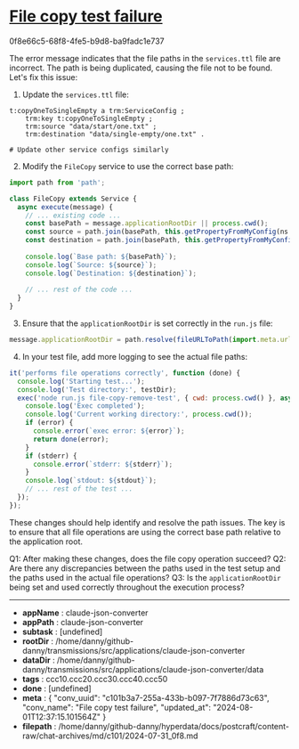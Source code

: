 # [File copy test failure](https://claude.ai/chat/c101b3a7-255a-433b-b097-7f7886d73c63)

0f8e66c5-68f8-4fe5-b9d8-ba9fadc1e737

 The error message indicates that the file paths in the `services.ttl` file are incorrect. The path is being duplicated, causing the file not to be found. Let's fix this issue:

1. Update the `services.ttl` file:

```turtle
t:copyOneToSingleEmpty a trm:ServiceConfig ;
    trm:key t:copyOneToSingleEmpty ;
    trm:source "data/start/one.txt" ;
    trm:destination "data/single-empty/one.txt" .

# Update other service configs similarly
```

2. Modify the `FileCopy` service to use the correct base path:

```javascript
import path from 'path';

class FileCopy extends Service {
  async execute(message) {
    // ... existing code ...
    const basePath = message.applicationRootDir || process.cwd();
    const source = path.join(basePath, this.getPropertyFromMyConfig(ns.trm.source));
    const destination = path.join(basePath, this.getPropertyFromMyConfig(ns.trm.destination));
    
    console.log(`Base path: ${basePath}`);
    console.log(`Source: ${source}`);
    console.log(`Destination: ${destination}`);
    
    // ... rest of the code ...
  }
}
```

3. Ensure that the `applicationRootDir` is set correctly in the `run.js` file:

```javascript
message.applicationRootDir = path.resolve(fileURLToPath(import.meta.url), '..', transmissionPath);
```

4. In your test file, add more logging to see the actual file paths:

```javascript
it('performs file operations correctly', function (done) {
  console.log('Starting test...');
  console.log('Test directory:', testDir);
  exec('node run.js file-copy-remove-test', { cwd: process.cwd() }, async (error, stdout, stderr) => {
    console.log('Exec completed');
    console.log('Current working directory:', process.cwd());
    if (error) {
      console.error(`exec error: ${error}`);
      return done(error);
    }
    if (stderr) {
      console.error(`stderr: ${stderr}`);
    }
    console.log(`stdout: ${stdout}`);
    // ... rest of the test ...
  });
});
```

These changes should help identify and resolve the path issues. The key is to ensure that all file operations are using the correct base path relative to the application root.

Q1: After making these changes, does the file copy operation succeed?
Q2: Are there any discrepancies between the paths used in the test setup and the paths used in the actual file operations?
Q3: Is the `applicationRootDir` being set and used correctly throughout the execution process?

---

* **appName** : claude-json-converter
* **appPath** : claude-json-converter
* **subtask** : [undefined]
* **rootDir** : /home/danny/github-danny/transmissions/src/applications/claude-json-converter
* **dataDir** : /home/danny/github-danny/transmissions/src/applications/claude-json-converter/data
* **tags** : ccc10.ccc20.ccc30.ccc40.ccc50
* **done** : [undefined]
* **meta** : {
  "conv_uuid": "c101b3a7-255a-433b-b097-7f7886d73c63",
  "conv_name": "File copy test failure",
  "updated_at": "2024-08-01T12:37:15.101564Z"
}
* **filepath** : /home/danny/github-danny/hyperdata/docs/postcraft/content-raw/chat-archives/md/c101/2024-07-31_0f8.md